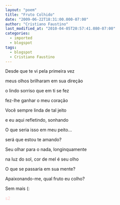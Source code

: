 ```yaml
---
layout: "poem"
title: "Fruto Colhido"
date: "2009-06-22T18:31:00.000-07:00"
author: "Cristiano Faustino"
last_modified_at: "2010-04-05T20:57:41.080-07:00"
categories:
  - imported
  - blogspot
tags:
  - blogspot
  - Cristiano Faustino
---
```


Desde que te vi pela primeira vez

meus olhos brilharam em sua direção

o lindo sorriso que em ti se fez

fez-lhe ganhar o meu coração

Você sempre linda de tal jeito

e eu aqui refletindo, sonhando

O que seria isso em meu peito...

será que estou te amando?

Seu olhar para o nada, longinquamente

na luz do sol, cor de mel é seu olho

O que se passaria em sua mente?

Apaixonando-me, qual fruto eu colho?

Sem mais (:

<span style="color: rgb(255, 204, 204);">s2</span>